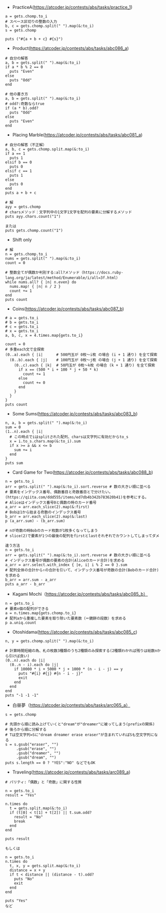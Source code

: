 - PracticeA(https://atcoder.jp/contests/abs/tasks/practice_1)

```
a = gets.chomp.to_i
# スペース区切りの整数の入力
b, c = gets.chomp.split(" ").map(&:to_i)
s = gets.chomp

puts ("#{a + b + c} #{s}")
```

- Product(https://atcoder.jp/contests/abs/tasks/abc086_a)

```
# 自分の解答
a, b = gets.split(" ").map(&:to_i)
if a * b % 2 == 0
  puts "Even"
else
  puts "Odd"
end

# 他の書き方
a, b = gets.split(" ").map(&:to_i)
# odd?:奇数ならtrue
if (a * b).odd?
  puts "Odd"
else
  puts "Even"
end
```

- Placing Marble(https://atcoder.jp/contests/abs/tasks/abc081_a)

```
# 自分の解答（不正解）
a, b, c = gets.chomp.split.map(&:to_i)
if a == 1
  puts 1
elsif b == 0
  puts 0
elsif c == 1
  puts 1
else
  puts 0
end
puts a + b + c

# 解
ayy = gets.chomp
# charsメソッド：文字列中の1文字1文字を配列の要素に分解するメソッド
puts ayy.chars.count("1")

または
puts gets.chomp.count("1")
```

- Shift only
```
# 解
n = gets.chomp.to_i
nums = gets.split(" ").map(&:to_i)
count = 0

# 整数全てが偶数か判別する:all?メソッド（https://docs.ruby-lang.org/ja/latest/method/Enumerable/i/all=3f.html）
while nums.all? { |n| n.even} do
  nums.map! { |n| n / 2 }
  count += 1
end
puts count
```

- Coins(https://atcoder.jp/contests/abs/tasks/abc087_b)
```
# a = gets.to_i
# b = gets.to_i
# c = gets.to_i
# x = gets.to_i
a, b, c, x = 4.times.map{gets.to_i}

count = 0
# 多重each文で全探索
(0..a).each { |i|      # 500円玉が 0枚〜i枚 の場合 (i + 1 通り) を全て探索
  (0..b).each { |j|    # 100円玉が 0枚〜j枚 の場合 (j + 1 通り) を全て探索
    (0..c).each { |k|  # 50円玉が 0枚〜k枚 の場合 (k + 1 通り) を全て探索
      if x == (500 * i + 100 * j + 50 * k)
        count += 1
      else
        count += 0
      end
    }
  }
} 
puts count
```

- Some Sums(https://atcoder.jp/contests/abs/tasks/abc083_b)
```
n, a, b = gets.split(" ").map(&:to_i)
sum = 0
(1..n).each { |i|
  # この時点でiはsplitされた配列、charsは文字列に有効だからto_s
  x = i.to_s.chars.map(&:to_i).sum
  if x >= a && x <= b
    sum += i
  end
}
puts sum
```

- Card Game for Two(https://atcoder.jp/contests/abs/tasks/abc088_b)
```
n = gets.to_i
arr = gets.split(" ").map(&:to_i).sort.reverse # 数の大きい順に並べる
# 要素をインデックス番号、偶数番目と奇数番目とで分けたい。(https://qiita.com/ddd555/items/ed7db4b342b783620b41)を参考にする。
# Aliceはインデックス番号0と偶数の時のカード番号
a_arr = arr.each_slice(2).map(&:first)
# Bobは1から始まる奇数のインデックス番号
b_arr = arr.each_slice(2).map(&:last) 
p (a_arr.sum) - (b_arr.sum)

# nが奇数の時Bobのカード枚数が1枚多くなってしまう
# slice(2)で要素が1つの最後の配列をfirstとlastそれぞれでカウントしてしまってダメ

違う方法
n = gets.to_i
arr = gets.split(" ").map(&:to_i).sort.reverse # 数の大きい順に並べる
# インデックス番号が偶数の要素の合計(Aliceのカード合計)を求める
a_arr = arr.select.with_index { |e, i| i % 2 == 0 }.sum
# 配列全体の合計から↑の合計を引いて、インデックス番号が奇数の合計(Bobのカード合計)を求める
b_arr = arr.sum - a_arr
puts a_arr - b_arr
```

- Kagami Mochi（https://atcoder.jp/contests/abs/tasks/abc085_b）
```
n = gets.to_i
# 要素n個の配列ができる
a = n.times.map{gets.chomp.to_i}
# 配列aから重複した要素を取り除いた要素数（＝鏡餅の段数）を求める
p a.uniq.count
```

- Otoshidama(https://atcoder.jp/contests/abs/tasks/abc085_c)
```
n, y = gets.chomp.split(" ").map(&:to_i)

# 計算時間短縮の為、札の枚数3種類のうち2種類のみ探索する(2種類わかれば残りは総数nから引けば良い)
(0..n).each do |i|
  (0..n - i).each do |j|
    if 10000 * i + 5000 * j + 1000 * (n - i - j) == y
      puts "#{i} #{j} #{n - i - j}"
      exit
    end
  end
end
puts "-1 -1 -1"
```

- 白昼夢（https://atcoder.jp/contests/abs/tasks/arc065_a）
```
s = gets.chomp

# 先頭から順に読み上げていくと"dream"が"dreamer"に被ってしまう(prefixの関係)
# 後ろから順に分解する
# Tは空文字列=Sに"dream dreamer erase eraser"が含まれていればSも空文字列になる
s = s.gsub("eraser", "")
     .gsub("erase", "")
     .gsub("dreamer", "")
     .gsub("dream", "")
puts s.length == 0 ? "YES":"NO" などでもOK
```

- Traveling(https://atcoder.jp/contests/abs/tasks/arc089_a)
```
# パリティ:「偶数」と「奇数」に関する性質

n = gets.to_i
result = "Yes"

n.times do
  t = gets.split.map(&:to_i)
  if (t[0] < t[1] + t[2]) || t.sum.odd?
    result = "No"
    break
  end
end

puts result

もしくは

n = gets.to_i
n.times do
  t, x, y = gets.split.map(&:to_i)
  distance = x + y
  if t < distance || (distance - t).odd?
    puts "No"
    exit
  end
end
 
puts "Yes"
など
```

